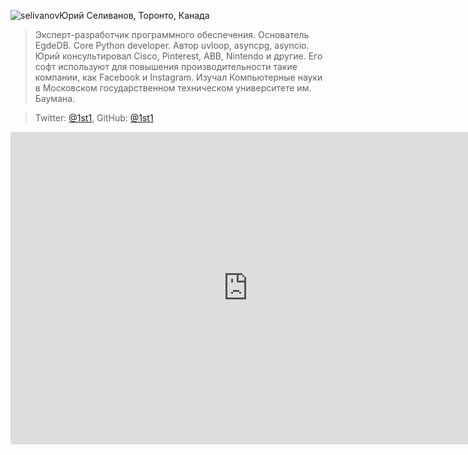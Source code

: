 <a name="selivanov"></a>![selivanov](https://img-fotki.yandex.ru/get/1028274/121639917.13c/0_1c300c_ab303f93_orig)Юрий Селиванов, Торонто, Канада

> Эксперт-разработчик программного обеспечения. Основатель EgdeDB. Core Python developer. Автор uvloop, asyncpg, asyncio. Юрий консультировал Cisco, Pinterest, ABB, Nintendo и другие. Его софт используют для повышения производительности такие компании, как Facebook и Instagram. 
 Изучал Компьютерные науки в Московском государственном техническом университете им. Баумана.

> Twitter: [@1st1](https://twitter.com/1st1), GitHub: [@1st1](https://github.com/1st1)



<iframe src="https://docs.google.com/forms/d/e/1FAIpQLSc_9aj90DkaeZ1mvJYN-4c2GuxgIFlH-Ejrmkrx9ZvxDgK0ww/viewform?embedded=true" width="760" height="500" frameborder="0" marginheight="0" marginwidth="0">Загрузка...</iframe>
